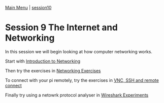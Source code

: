 [Main Menu](../../sessions/README.md) | [session10](../session10/) 

# Session 9 The Internet and Networking

In this session we will begin looking at how computer networking works.

Start with [Introduction to Networking](../session9/docs/introduction-to-networking.md)

Then try the exercises in [Networking Exercises](../session9/docs/networking-exercises.md)

To connect with your pi remotely, try the  exercises in [VNC, SSH and remote connect](../session9/docs/remoteAccessSSHVNCPiConnect.md)

Finally try using a netowrk protocol analyser in [Wireshark Experiments](../session9/docs/wireshark.md)